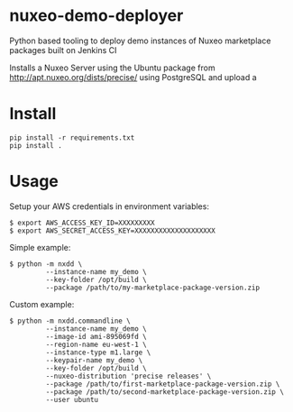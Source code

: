 # nuxeo-demo-deployer

Python based tooling to deploy demo instances of Nuxeo marketplace packages built
on Jenkins CI

Installs a Nuxeo Server using the Ubuntu package from
http://apt.nuxeo.org/dists/precise/	using PostgreSQL and upload a 

# Install

	pip install -r requirements.txt
	pip install .

# Usage

Setup your AWS credentials in environment variables:

	$ export AWS_ACCESS_KEY_ID=XXXXXXXXX
	$ export AWS_SECRET_ACCESS_KEY=XXXXXXXXXXXXXXXXXXXX

Simple example:

	$ python -m nxdd \
	         --instance-name my_demo \
	         --key-folder /opt/build \
	         --package /path/to/my-marketplace-package-version.zip

Custom example:

	$ python -m nxdd.commandline \
	         --instance-name my_demo \
	         --image-id ami-895069fd \
	         --region-name eu-west-1 \
	         --instance-type m1.large \
	         --keypair-name my_demo \
	         --key-folder /opt/build \
	         --nuxeo-distribution 'precise releases' \
	         --package /path/to/first-marketplace-package-version.zip \
             --package /path/to/second-marketplace-package-version.zip \
	         --user ubuntu

